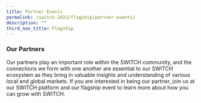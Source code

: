 ```yaml
---
title: Partner Events
permalink: /switch-2023/flagship/partner-events/
description: ""
third_nav_title: Flagship
---
```

### Our Partners

Our partners play an important role within the  SWITCH  community, and the connections we form with one another are essential to our  SWITCH  ecosystem as they bring in valuable insights and understanding of various local and global markets. If you are interested in being our partner, join us at our SWITCH platform and our flagship event to learn more about how you can grow with SWITCH.
